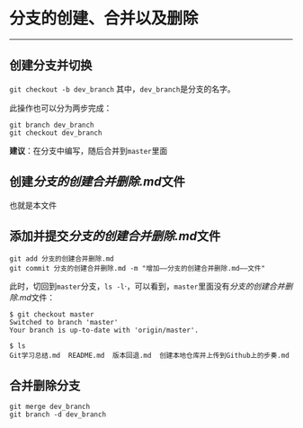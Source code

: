 # 分支的创建、合并以及删除
****
## 创建分支并切换
`git checkout -b dev_branch`
其中，`dev_branch`是分支的名字。

此操作也可以分为两步完成：
```
git branch dev_branch
git checkout dev_branch
```
**建议**：在分支中编写，随后合并到`master`里面

## 创建*分支的创建合并删除.md*文件
也就是本文件

## 添加并提交*分支的创建合并删除.md*文件
```
git add 分支的创建合并删除.md
git commit 分支的创建合并删除.md -m "增加——分支的创建合并删除.md——文件"
```
此时，切回到`master`分支，`ls -l`·，可以看到，`master`里面没有*分支的创建合并删除.md*文件：
```
$ git checkout master
Switched to branch 'master'
Your branch is up-to-date with 'origin/master'.

$ ls
Git学习总结.md  README.md  版本回退.md  创建本地仓库并上传到Github上的步奏.md
```

## 合并删除分支
```
git merge dev_branch
git branch -d dev_branch
```